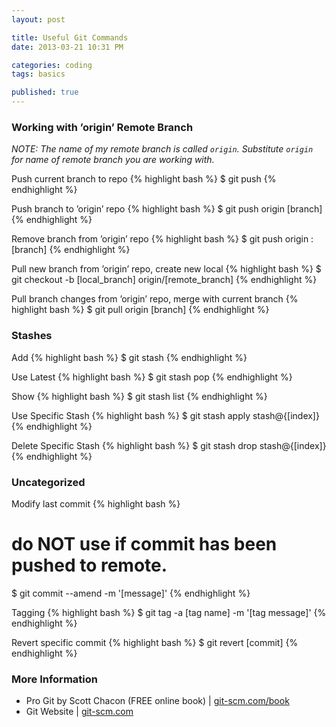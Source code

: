 ```yaml
--- 
layout: post

title: Useful Git Commands
date: 2013-03-21 10:31 PM

categories: coding
tags: basics

published: true
---
```


### Working with &#8217;origin&#8217; Remote Branch

_NOTE: The name of my remote branch is called `origin`. Substitute `origin` for name of remote branch you are working with._

Push current branch to repo
{% highlight bash %}
$ git push
{% endhighlight %}

Push branch to &#8217;origin&#8217; repo
{% highlight bash %}
$ git push origin [branch]
{% endhighlight %}

Remove branch from &#8217;origin&#8217; repo
{% highlight bash %}
$ git push origin :[branch]
{% endhighlight %}

Pull new branch from &#8217;origin&#8217; repo, create new local
{% highlight bash %}
$ git checkout -b [local_branch] origin/[remote_branch]
{% endhighlight %}

Pull branch changes from &#8217;origin&#8217; repo, merge with current branch
{% highlight bash %}
$ git pull origin [branch]
{% endhighlight %}


### Stashes

Add
{% highlight bash %}
$ git stash
{% endhighlight %}

Use Latest
{% highlight bash %}
$ git stash pop
{% endhighlight %}

Show
{% highlight bash %}
$ git stash list
{% endhighlight %}

Use Specific Stash
{% highlight bash %}
$ git stash apply stash@{[index]}
{% endhighlight %}

Delete Specific Stash
{% highlight bash %}
$ git stash drop stash@{[index]}
{% endhighlight %}


### Uncategorized

Modify last commit
{% highlight bash %}
# do NOT use if commit has been pushed to remote.
$ git commit --amend -m '[message]'
{% endhighlight %}

Tagging
{% highlight bash %}
$ git tag -a [tag name] -m '[tag message]'
{% endhighlight %}

Revert specific commit
{% highlight bash %}
$ git revert [commit]
{% endhighlight %}


### More Information

- Pro Git by Scott Chacon (FREE online book) | [git-scm.com/book](http://git-scm.com/book)
- Git Website | [git-scm.com](http://git-scm.com)
